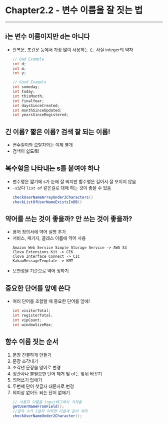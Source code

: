# Chapter2.2 - 변수 이름을 잘 짓는 법
---

## i는 변수 이름이지만 d는 아니다
- 반복문, 조건문 등에서 가장 많이 사용하는 i는 사실 integer의 약자
    ```java
    // Bad Example
    int d;
    int m;
    int y;

    // Good Example 
    int someday;
    int today;
    int thisMonth;
    int finalYear;
    int daysSinceCreated;
    int monthSinceUpdated;
    int yearsSinceRegistered;
    ```

## 긴 이름? 짧은 이름? 검색 잘 되는 이름!
- 변수길이와 오탈자와는 이제 별개
- 검색이 쉽도록!

## 복수형을 나타내는 s를 붙여야 하나
- 변수명은 짧기에 s가 눈에 잘 띄지만 함수명은 길어서 잘 보이지 않음
- `-s`보다 `list of` 같은걸로 대체 하는 것이 좋을 수 있음
    ```java
    checkUserNameArrayUnder2Characters()
    checkListOfUserNameExistsInDB()
    ```

## 약어를 쓰는 것이 좋을까? 안 쓰는 것이 좋을까?
- 용어 정의서에 약어 설명 추가
- 서비스, 패키지, 클래스 이름에 약어 사용
    ```
    Amazon Web Service Simple Storage Service -> AWS S3
    Clova Extensions Kit -> CEK
    Clova Interface Connect -> CIC
    KakaoMessageTemplate -> KMT
    ```
- 보편성을 기준으로 약어 정하기

## 중요한 단어를 앞에 쓴다
- 여러 단어를 조합할 때 중요한 단어를 앞에!
    ```java
    int visitorTotal;
    int registerTotal;
    int vipCount;
    int windowSizeMax;
    ```

## 함수 이름 짓는 순서
1. 문장 간결하게 만들기
2. 문장 조각내기
3. 조각낸 문장을 영어로 변경
4. 정관사나 불필요한 단어 제거 및 of는 앞뒤 바꾸기
5. 띄어쓰기 없애기
6. 두번쨰 단어 첫글자 대문자로 변경
7. 의미상 없어도 되는 단어 없애기
    ```java
    // 사용자 이름을 input태그에서 가져옴
    getUserNameFromField();
    //글자 수가 2글자 이하면 다음과 같이 처리
    checkUserNameUnder2Character();
    ```


